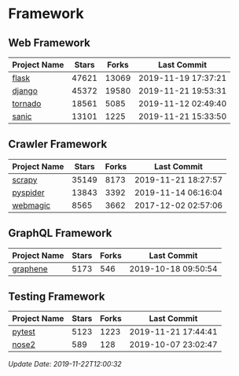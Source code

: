 # Framework

## Web Framework

| Project Name | Stars | Forks | Last Commit |
| ------------ | ----- | ----- | ----------- |
| [flask](https://github.com/pallets/flask) | 47621 | 13069 | 2019-11-19 17:37:21 |
| [django](https://github.com/django/django) | 45372 | 19580 | 2019-11-21 19:53:31 |
| [tornado](https://github.com/tornadoweb/tornado) | 18561 | 5085 | 2019-11-12 02:49:40 |
| [sanic](https://github.com/huge-success/sanic) | 13101 | 1225 | 2019-11-21 15:33:50 |

## Crawler Framework

| Project Name | Stars | Forks | Last Commit |
| ------------ | ----- | ----- | ----------- |
| [scrapy](https://github.com/scrapy/scrapy) | 35149 | 8173 | 2019-11-21 18:27:57 |
| [pyspider](https://github.com/binux/pyspider) | 13843 | 3392 | 2019-11-14 06:16:04 |
| [webmagic](https://github.com/code4craft/webmagic) | 8565 | 3662 | 2017-12-02 02:57:06 |

## GraphQL Framework

| Project Name | Stars | Forks | Last Commit |
| ------------ | ----- | ----- | ----------- |
| [graphene](https://github.com/graphql-python/graphene) | 5173 | 546 | 2019-10-18 09:50:54 |

## Testing Framework

| Project Name | Stars | Forks | Last Commit |
| ------------ | ----- | ----- | ----------- |
| [pytest](https://github.com/pytest-dev/pytest) | 5123 | 1223 | 2019-11-21 17:44:41 |
| [nose2](https://github.com/nose-devs/nose2) | 589 | 128 | 2019-10-07 23:02:47 |

*Update Date: 2019-11-22T12:00:32*
